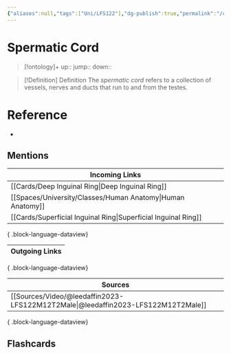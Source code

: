 ```yaml
---
{"aliases":null,"tags":["Uni/LFS122"],"dg-publish":true,"permalink":"/cards/spermatic-cord/","dgPassFrontmatter":true}
---
```


# Spermatic Cord

> [!ontology]+
> up:: 
> jump:: 
> down:: 

> [!Definition] Definition
> The _spermatic cord_ refers to a collection of vessels, nerves and ducts that run to and from the testes.

# Reference

- 

## Mentions

| Incoming Links                                                    |
| ----------------------------------------------------------------- |
| [[Cards/Deep Inguinal Ring\|Deep Inguinal Ring]]               |
| [[Spaces/University/Classes/Human Anatomy\|Human Anatomy]]     |
| [[Cards/Superficial Inguinal Ring\|Superficial Inguinal Ring]] |

{ .block-language-dataview}

| Outgoing Links |
| -------------- |

{ .block-language-dataview}

| Sources                                                                             |
| ----------------------------------------------------------------------------------- |
| [[Sources/Video/@leedaffin2023-LFS122M12T2Male\|@leedaffin2023-LFS122M12T2Male]] |

{ .block-language-dataview}

## Flashcards